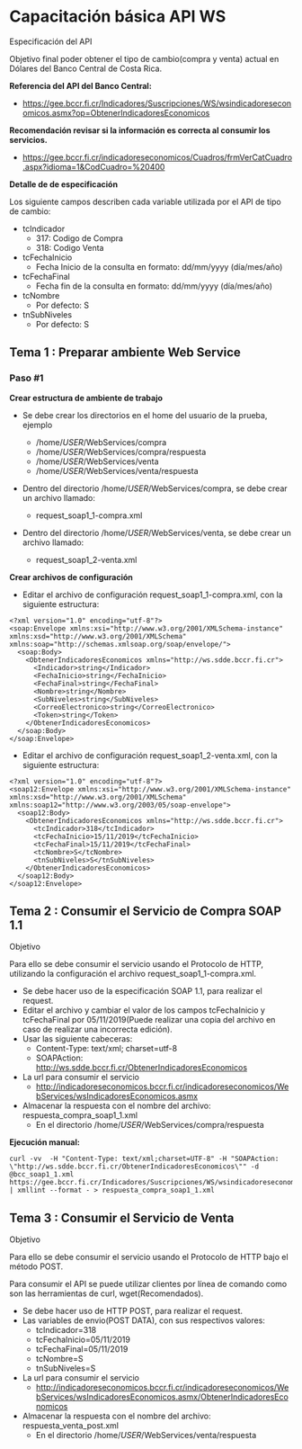 # Capacitación básica API WS

Especificación del API

Objetivo final poder obtener el tipo de cambio(compra y venta) actual en Dólares del Banco Central de Costa Rica.

**Referencia del API del Banco Central:**

* []() https://gee.bccr.fi.cr/Indicadores/Suscripciones/WS/wsindicadoreseconomicos.asmx?op=ObtenerIndicadoresEconomicos

**Recomendación revisar si la información es correcta al consumir los servicios.**

* []() https://gee.bccr.fi.cr/indicadoreseconomicos/Cuadros/frmVerCatCuadro.aspx?idioma=1&CodCuadro=%20400

**Detalle de de especificación**

Los siguiente campos describen cada variable utilizada por el API de tipo de cambio:

*   tcIndicador
    *   317: Codigo de Compra
    *   318: Codigo Venta
*   tcFechaInicio
    *   Fecha Inicio de la consulta en formato: dd/mm/yyyy (día/mes/año)
*   tcFechaFinal
    *   Fecha fin de la consulta en formato: dd/mm/yyyy (día/mes/año)
*   tcNombre
    *   Por defecto: S
*   tnSubNiveles 
    *   Por defecto: S

## Tema 1 : Preparar ambiente Web Service

### Paso #1

**Crear estructura de ambiente de trabajo**

*   Se debe crear los directorios en el home del usuario de la prueba, ejemplo
    *   /home/$USER$/WebServices/compra
    *   /home/$USER$/WebServices/compra/respuesta
    *   /home/$USER$/WebServices/venta
    *   /home/$USER$/WebServices/venta/respuesta

*   Dentro del directorio /home/$USER$/WebServices/compra, se debe crear un archivo llamado:
    *   request_soap1_1-compra.xml
*   Dentro del directorio /home/$USER$/WebServices/venta, se debe crear un archivo llamado:
    *   request_soap1_2-venta.xml

**Crear archivos de configuración**

*   Editar el archivo de configuración request_soap1_1-compra.xml, con la siguiente estructura:

```
<?xml version="1.0" encoding="utf-8"?>
<soap:Envelope xmlns:xsi="http://www.w3.org/2001/XMLSchema-instance" xmlns:xsd="http://www.w3.org/2001/XMLSchema" xmlns:soap="http://schemas.xmlsoap.org/soap/envelope/">
  <soap:Body>
    <ObtenerIndicadoresEconomicos xmlns="http://ws.sdde.bccr.fi.cr">
      <Indicador>string</Indicador>
      <FechaInicio>string</FechaInicio>
      <FechaFinal>string</FechaFinal>
      <Nombre>string</Nombre>
      <SubNiveles>string</SubNiveles>
      <CorreoElectronico>string</CorreoElectronico>
      <Token>string</Token>
    </ObtenerIndicadoresEconomicos>
  </soap:Body>
</soap:Envelope>

```
*   Editar el archivo de configuración request_soap1_2-venta.xml, con la siguiente estructura:

```
<?xml version="1.0" encoding="utf-8"?>
<soap12:Envelope xmlns:xsi="http://www.w3.org/2001/XMLSchema-instance" xmlns:xsd="http://www.w3.org/2001/XMLSchema" xmlns:soap12="http://www.w3.org/2003/05/soap-envelope">
  <soap12:Body>
    <ObtenerIndicadoresEconomicos xmlns="http://ws.sdde.bccr.fi.cr">
      <tcIndicador>318</tcIndicador>
      <tcFechaInicio>15/11/2019</tcFechaInicio>
      <tcFechaFinal>15/11/2019</tcFechaFinal>
      <tcNombre>S</tcNombre>
      <tnSubNiveles>S</tnSubNiveles>
    </ObtenerIndicadoresEconomicos>
  </soap12:Body>
</soap12:Envelope>

```

## Tema 2 : Consumir el Servicio de Compra SOAP 1.1

Objetivo

Para ello se debe consumir el servicio usando el  Protocolo de HTTP, utilizando la configuración el archivo request_soap1_1-compra.xml.

*   Se debe hacer uso de la especificación SOAP 1.1, para realizar el request.
*   Editar el archivo y cambiar el valor de los campos tcFechaInicio y tcFechaFinal por 05/11/2019(Puede realizar una copia del archivo en caso de realizar una incorrecta edición).
*   Usar las siguiente cabeceras:
    *   Content-Type: text/xml; charset=utf-8
    *   SOAPAction: http://ws.sdde.bccr.fi.cr/ObtenerIndicadoresEconomicos
*   La url para consumir el servicio
    *   http://indicadoreseconomicos.bccr.fi.cr/indicadoreseconomicos/WebServices/wsIndicadoresEconomicos.asmx
*   Almacenar la respuesta con el nombre del archivo: respuesta_compra_soap1_1.xml
    *   En el directorio /home/$USER$/WebServices/compra/respuesta

**Ejecución manual:**
```
curl -vv  -H "Content-Type: text/xml;charset=UTF-8" -H "SOAPAction: \"http://ws.sdde.bccr.fi.cr/ObtenerIndicadoresEconomicos\"" -d @bcc_soap1_1.xml https://gee.bccr.fi.cr/Indicadores/Suscripciones/WS/wsindicadoreseconomicos.asmx | xmllint --format - > respuesta_compra_soap1_1.xml
```

## Tema 3 : Consumir el Servicio de Venta

Objetivo

Para ello se debe consumir el servicio usando el  Protocolo de HTTP bajo el método POST.

Para consumir el API se puede utilizar clientes por línea de comando como son las herramientas de curl, wget(Recomendados).

*   Se debe hacer uso de HTTP POST, para realizar el request.
*   Las variables de envio(POST DATA), con sus respectivos valores:
    *   tcIndicador=318
    *   tcFechaInicio=05/11/2019
    *   tcFechaFinal=05/11/2019
    *   tcNombre=S
    *   tnSubNiveles=S
*   La url para consumir el servicio
    *   http://indicadoreseconomicos.bccr.fi.cr/indicadoreseconomicos/WebServices/wsIndicadoresEconomicos.asmx/ObtenerIndicadoresEconomicos
*   Almacenar la respuesta con el nombre del archivo: respuesta_venta_post.xml
    *   En el directorio /home/$USER$/WebServices/venta/respuesta












